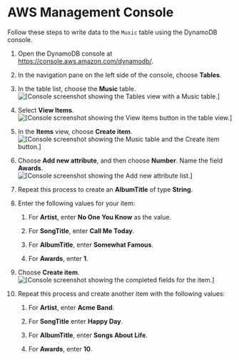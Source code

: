 # AWS Management Console<a name="getting-started-step-2-Console"></a>

Follow these steps to write data to the `Music` table using the DynamoDB console\.

1. Open the DynamoDB console at [https://console\.aws\.amazon\.com/dynamodb/](https://console.aws.amazon.com/dynamodb/)\.

1. In the navigation pane on the left side of the console, choose **Tables**\. 

1. In the table list, choose the **Music** table\.  
![\[Console screenshot showing the Tables view with a Music table.\]](http://docs.aws.amazon.com/amazondynamodb/latest/developerguide/images/GettingStarted/tables.music.png)

1. Select **View Items**\.  
![\[Console screenshot showing the View items button in the table view.\]](http://docs.aws.amazon.com/amazondynamodb/latest/developerguide/images/GettingStarted/view-items.png)

1. In the **Items** view, choose **Create item**\.  
![\[Console screenshot showing the Music table and the Create item button.\]](http://docs.aws.amazon.com/amazondynamodb/latest/developerguide/images/GettingStarted/CreateItems.png)

1. Choose **Add new attribute**, and then choose **Number**\. Name the field **Awards**\.  
![\[Console screenshot showing the Add new attribute list.\]](http://docs.aws.amazon.com/amazondynamodb/latest/developerguide/images/GettingStarted/CreateItemsAddNumber.png)

1. Repeat this process to create an **AlbumTitle** of type **String**\.

1. Enter the following values for your item:

   1. For **Artist**, enter **No One You Know** as the value\.

   1. For **SongTitle**, enter **Call Me Today**\.

   1. For **AlbumTitle**, enter **Somewhat Famous**\.

   1. For **Awards**, enter **1**\.

1. Choose **Create item**\.  
![\[Console screenshot showing the completed fields for the item.\]](http://docs.aws.amazon.com/amazondynamodb/latest/developerguide/images/GettingStarted/CreateItemsDetails.png)

1. Repeat this process and create another item with the following values:

   1. For **Artist**, enter **Acme Band**\.

   1. For **SongTitle** enter **Happy Day**\.

   1. For **AlbumTitle**, enter **Songs About Life**\.

   1. For **Awards**, enter **10**\.